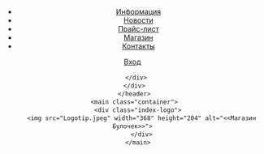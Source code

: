 <!DOCTYPE html>
 <html lang="ru">
 <head>
   <meta charset="utf-8">
   <title>Магазин Булочек</title>
   </head>
   <body>
     <header class="main-header">
       <div class="container">
         <nav class="main-navigation">
           <ul>
             <li>
               <a href="#">Информация</a>
               </li>
               <li>
                 <a href="#">Новости</a>
                 </li>
                 <li>
                   <a href='#'>Прайс-лист</a>
                 </li>
                  <li>
                    <a href="#">Магазин</a>
                  </li>
                  <li>
                    <a href="#">Контакты</a>
                    </li>
                    </ul>
          </nav>
           <div class="user-block">
             <a class="login" href="#">Вход</a>

      </div>
     </div>
     </header>
     <main class="container">
       <div class="index-logo">
         <img src="Logotip.jpeg" width="368" height="204" alt="<<Магазин Булочек>>">
         </div>
       </main>

   </body>
  </html>
